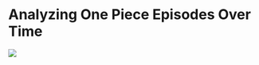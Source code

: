 # Analyzing One Piece Episodes Over Time

![]([path_to_image](https://raw.githubusercontent.com/bryantjay/Portfolio/refs/heads/main/One%20Piece%20Plotly%20Analysis/visualizations/Screenshot%202025-03-05%20144427.png))
